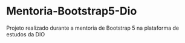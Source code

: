 # Mentoria-Bootstrap5-Dio

Projeto realizado durante a mentoria de Bootstrap 5 na plataforma de estudos da DIO
